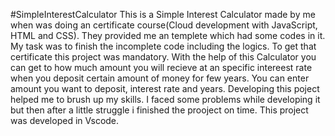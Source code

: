 #SimpleInterestCalculator
This is a Simple Interest Calculator made by me when was doing an certificate course(Cloud development with JavaScript, HTML and CSS). 
They provided me an templete which had some codes in it. My task was to finish the incomplete code including the logics.
To get that certificate this project was mandatory. 
With the help of this Calculator you can get to how much amount you will recieve at an specific intereest rate when you deposit certain amount of money for few years.
You can enter amount you want to deposit, interest rate and years.
Developing this poject helped me to brush up my skills. I faced some problems while developing it but then after a little struggle i finished the prooject on time.
This project was developed in Vscode.

